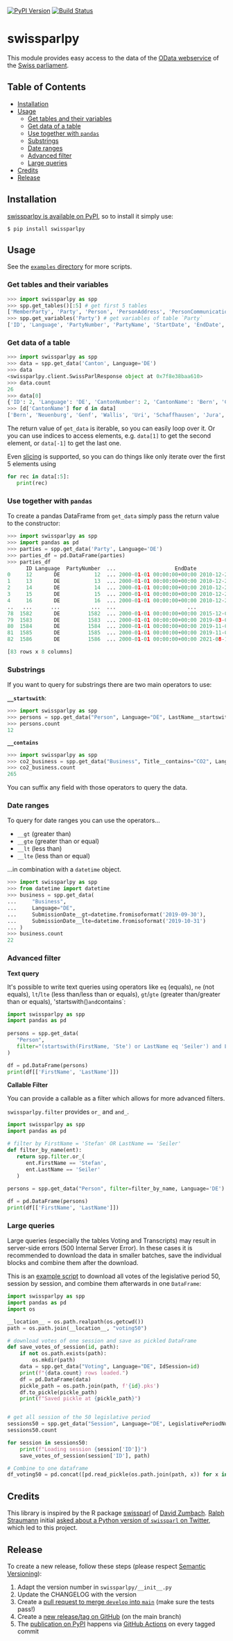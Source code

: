 [![PyPI Version][pypi-image]][pypi-url]
[![Build Status][build-image]][build-url]


swissparlpy
===========

This module provides easy access to the data of the [OData webservice](https://ws.parlament.ch/odata.svc/) of the [Swiss parliament](https://www.parlament.ch/en).

## Table of Contents

* [Installation](#installation)
* [Usage](#usage)
    * [Get tables and their variables](#get-tables-and-their-variables)
    * [Get data of a table](#get-data-of-a-table)
    * [Use together with `pandas`](#use-together-with-pandas)
    * [Substrings](#substrings)
    * [Date ranges](#date-ranges)
    * [Advanced filter](#advanced-filter)
    * [Large queries](#large-queries)
* [Credits](#credits)
* [Release](#release)

## Installation

[swissparlpy is available on PyPI](https://pypi.org/project/swissparlpy/), so to install it simply use:

```
$ pip install swissparlpy
```

## Usage

See the [`examples` directory](/examples) for more scripts.

### Get tables and their variables

```python
>>> import swissparlpy as spp
>>> spp.get_tables()[:5] # get first 5 tables
['MemberParty', 'Party', 'Person', 'PersonAddress', 'PersonCommunication']
>>> spp.get_variables('Party') # get variables of table `Party`
['ID', 'Language', 'PartyNumber', 'PartyName', 'StartDate', 'EndDate', 'Modified', 'PartyAbbreviation']
```

### Get data of a table

```python
>>> import swissparlpy as spp
>>> data = spp.get_data('Canton', Language='DE')
>>> data
<swissparlpy.client.SwissParlResponse object at 0x7f8e38baa610>
>>> data.count
26
>>> data[0]
{'ID': 2, 'Language': 'DE', 'CantonNumber': 2, 'CantonName': 'Bern', 'CantonAbbreviation': 'BE'}
>>> [d['CantonName'] for d in data]
['Bern', 'Neuenburg', 'Genf', 'Wallis', 'Uri', 'Schaffhausen', 'Jura', 'Basel-Stadt', 'St. Gallen', 'Obwalden', 'Appenzell A.-Rh.', 'Solothurn', 'Waadt', 'Zug', 'Aargau', 'Basel-Landschaft', 'Luzern', 'Thurgau', 'Freiburg', 'Appenzell I.-Rh.', 'Schwyz', 'Graubünden', 'Glarus', 'Tessin', 'Zürich', 'Nidwalden']
```

The return value of `get_data` is iterable, so you can easily loop over it. Or you can use indices to access elements, e.g. `data[1]` to get the second element, or `data[-1]` to get the last one.

Even [slicing](https://python-reference.readthedocs.io/en/latest/docs/brackets/slicing.html) is supported, so you can do things like only iterate over the first 5 elements using

```python
for rec in data[:5]:
   print(rec)
```

### Use together with `pandas`

To create a pandas DataFrame from `get_data` simply pass the return value to the constructor:

```python
>>> import swissparlpy as spp
>>> import pandas as pd
>>> parties = spp.get_data('Party', Language='DE')
>>> parties_df = pd.DataFrame(parties)
>>> parties_df
      ID Language  PartyNumber  ...                   EndDate                         Modified PartyAbbreviation
0     12       DE           12  ... 2000-01-01 00:00:00+00:00 2010-12-26 13:05:26.430000+00:00                SP
1     13       DE           13  ... 2000-01-01 00:00:00+00:00 2010-12-26 13:05:26.430000+00:00               SVP
2     14       DE           14  ... 2000-01-01 00:00:00+00:00 2010-12-26 13:05:26.430000+00:00               CVP
3     15       DE           15  ... 2000-01-01 00:00:00+00:00 2010-12-26 13:05:26.430000+00:00      FDP-Liberale
4     16       DE           16  ... 2000-01-01 00:00:00+00:00 2010-12-26 13:05:26.430000+00:00               LDP
..   ...      ...          ...  ...                       ...                              ...               ...
78  1582       DE         1582  ... 2000-01-01 00:00:00+00:00 2015-12-03 08:48:38.250000+00:00             BastA
79  1583       DE         1583  ... 2000-01-01 00:00:00+00:00 2019-03-07 17:24:15.013000+00:00              CVPO
80  1584       DE         1584  ... 2000-01-01 00:00:00+00:00 2019-11-08 17:28:43.947000+00:00                Al
81  1585       DE         1585  ... 2000-01-01 00:00:00+00:00 2019-11-08 17:41:39.513000+00:00               EàG
82  1586       DE         1586  ... 2000-01-01 00:00:00+00:00 2021-08-12 07:59:22.627000+00:00               M-E

[83 rows x 8 columns]
```

### Substrings

If you want to query for substrings there are two main operators to use:

**`__startswith`**:

```python
>>> import swissparlpy as spp
>>> persons = spp.get_data("Person", Language="DE", LastName__startswith='Bal')
>>> persons.count
12
```

**`__contains`**
```python
>>> import swissparlpy as spp
>>> co2_business = spp.get_data("Business", Title__contains="CO2", Language = "DE")
>>> co2_business.count
265
```

You can suffix any field with those operators to query the data.

### Date ranges

To query for date ranges you can use the operators...

* `__gt` (greater than)
* `__gte` (greater than or equal)
* `__lt` (less than)
* `__lte` (less than or equal)

...in combination with a `datetime` object.

```python
>>> import swissparlpy as spp
>>> from datetime import datetime
>>> business = spp.get_data(
...     "Business",
...     Language="DE",
...     SubmissionDate__gt=datetime.fromisoformat('2019-09-30'),
...     SubmissionDate__lte=datetime.fromisoformat('2019-10-31')
... )
>>> business.count
22
```

### Advanced filter

**Text query**

It's possible to write text queries using operators like `eq` (equals), `ne` (not equals), `lt`/`lte` (less than/less than or equals), `gt`/`gte` (greater than/greater than or equals), 'startswith()` and `contains`:

```python
import swissparlpy as spp
import pandas as pd
   
persons = spp.get_data(
   "Person",
   filter="(startswith(FirstName, 'Ste') or LastName eq 'Seiler') and Language='DE'"
)

df = pd.DataFrame(persons)
print(df[['FirstName', 'LastName']])
```
**Callable Filter**

You can provide a callable as a filter which allows for more advanced filters.

`swissparlpy.filter` provides `or_` and `and_`.

```python
import swissparlpy as spp
import pandas as pd

# filter by FirstName = 'Stefan' OR LastName == 'Seiler'
def filter_by_name(ent):
   return spp.filter.or_(
      ent.FirstName == 'Stefan',
      ent.LastName == 'Seiler'
   )
   
persons = spp.get_data("Person", filter=filter_by_name, Language='DE')

df = pd.DataFrame(persons)
print(df[['FirstName', 'LastName']])
```

### Large queries

Large queries (especially the tables Voting and Transcripts) may result in server-side errors (500 Internal Server Error). In these cases it is recommended to download the data in smaller batches, save the individual blocks and combine them after the download.

This is an [example script](/examples/download_votes_in_batches.py) to download all votes of the legislative period 50, session by session, and combine them afterwards in one `DataFrame`:

```python
import swissparlpy as spp
import pandas as pd
import os

__location__ = os.path.realpath(os.getcwd())
path = os.path.join(__location__, "voting50")

# download votes of one session and save as pickled DataFrame
def save_votes_of_session(id, path):
    if not os.path.exists(path):
        os.mkdir(path)
    data = spp.get_data("Voting", Language="DE", IdSession=id)
    print(f"{data.count} rows loaded.")
    df = pd.DataFrame(data)
    pickle_path = os.path.join(path, f'{id}.pks')
    df.to_pickle(pickle_path)
    print(f"Saved pickle at {pickle_path}")


# get all session of the 50 legislative period
sessions50 = spp.get_data("Session", Language="DE", LegislativePeriodNumber=50)
sessions50.count

for session in sessions50:
    print(f"Loading session {session['ID']}")
    save_votes_of_session(session['ID'], path)

# Combine to one dataframe
df_voting50 = pd.concat([pd.read_pickle(os.path.join(path, x)) for x in os.listdir(path)])
```

## Credits

This library is inspired by the R package [swissparl](https://github.com/zumbov2/swissparl) of [David Zumbach](https://github.com/zumbov2).
[Ralph Straumann](https://twitter.com/rastrau) initial [asked about a Python version of `swissparl` on Twitter](https://twitter.com/rastrau/status/1441048778740432902), which led to this project.

## Release

To create a new release, follow these steps (please respect [Semantic Versioning](http://semver.org/)):

1. Adapt the version number in `swissparlpy/__init__.py`
1. Update the CHANGELOG with the version
1. Create a [pull request to merge `develop` into `main`](https://github.com/metaodi/swissparlpy/compare/main...develop?expand=1) (make sure the tests pass!)
1. Create a [new release/tag on GitHub](https://github.com/metaodi/swissparlpy/releases) (on the main branch)
1. The [publication on PyPI](https://pypi.python.org/pypi/swissparlpy) happens via [GitHub Actions](https://github.com/metaodi/swissparlpy/actions?query=workflow%3A%22Upload+Python+Package%22) on every tagged commit


<!-- Badges -->
[pypi-image]: https://img.shields.io/pypi/v/swissparlpy
[pypi-url]: https://pypi.org/project/swissparlpy/
[build-image]: https://github.com/metaodi/swissparlpy/actions/workflows/build.yml/badge.svg
[build-url]: https://github.com/metaodi/swissparlpy/actions/workflows/build.yml

